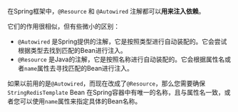 在Spring框架中，`@Resource` 和 `@Autowired` 注解都可以**用来注入依赖**。

它们的作用很相似，但有些微小的区别：
- `@Autowired` 是Spring提供的注解，它是按照类型进行自动装配的。它会尝试根据类型去找到匹配的Bean进行注入。
- `@Resource` 是Java的注解，它是按照名称进行自动装配的。它会根据属性名或者`name`属性去寻找匹配的Bean进行注入。

如果以前用的是`@Autowired`，而现在改成了`@Resource`，那么您需要确保`StringRedisTemplate` Bean 在Spring容器中有唯一的名称，且与属性名一致，或者您可以使用`name`属性来指定具体的Bean名称。